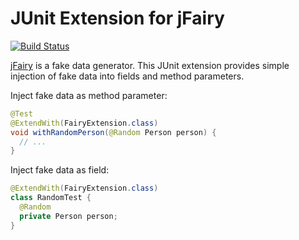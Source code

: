 # JUnit Extension for jFairy

[![Build Status](https://travis-ci.org/rweisleder/jfairy-junit-extension.svg?branch=master)](https://travis-ci.org/rweisleder/jfairy-junit-extension)

[jFairy](http://codearte.github.io/jfairy/) is a fake data generator.
This JUnit extension provides simple injection of fake data into fields and method parameters.

Inject fake data as method parameter:
```java
@Test
@ExtendWith(FairyExtension.class)
void withRandomPerson(@Random Person person) {
  // ...
}
```

Inject fake data as field:
```java
@ExtendWith(FairyExtension.class)
class RandomTest {
  @Random
  private Person person;
}
```
